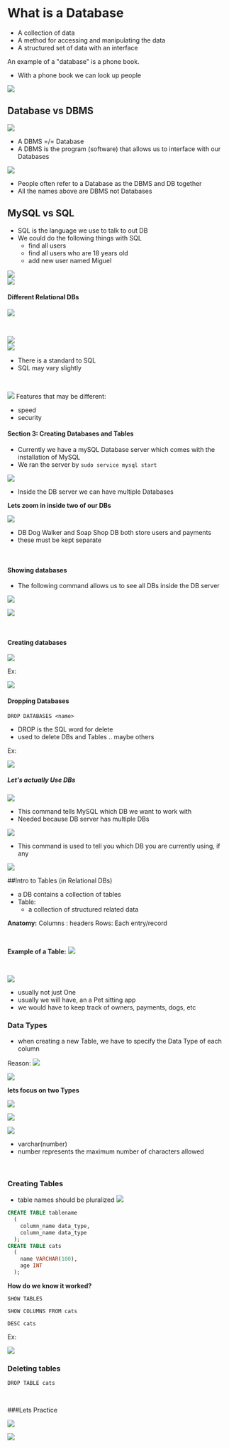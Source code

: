 # What is a Database
- A collection of data
- A method for accessing and manipulating the data
- A structured set of data with an interface


An example of a "database" is a phone book.
- With a phone book we can look up people

![](assets/markdown-img-paste-20191221221726786.png)



## Database vs DBMS

![](assets/markdown-img-paste-20191221221901701.png)

- A DBMS =/= Database
- A DBMS is the program (software) that allows us to interface with our Databases

![](assets/markdown-img-paste-20191221222028509.png)
- People often refer to a Database as the DBMS and DB together
- All the names above are DBMS not Databases

## MySQL vs SQL
- SQL is the language we use to talk to out DB
- We could do the following things with SQL
  - find all users
  - find all users who are 18 years old
  - add new user named Miguel

![](assets/markdown-img-paste-20191221222433843.png)
<br>
![](assets/markdown-img-paste-20191221222611474.png)

#### Different Relational DBs

![](assets/markdown-img-paste-20191221222515707.png)


<br>

![](assets/markdown-img-paste-20191221222635408.png)
<br>
![](assets/markdown-img-paste-20191221222653349.png)

- There is a standard to SQL
- SQL may vary slightly

<br>

![](assets/markdown-img-paste-20191221222741535.png)
Features that may be different:
- speed
- security



#### Section 3: Creating Databases and Tables
- Currently we have a mySQL Database server which comes with the installation of MySQL
- We ran the server by `sudo service mysql start`


![](assets/markdown-img-paste-20191222095308133.png)
- Inside the DB server we can have multiple Databases


**Lets zoom in inside two of our DBs**

![](assets/markdown-img-paste-20191222095501507.png)

- DB Dog Walker and Soap Shop DB both store users and payments
- these must be kept separate

<br>

#### Showing databases

- The following command allows us to see all DBs inside the DB server

![](assets/markdown-img-paste-20191222095659826.png)

![](assets/markdown-img-paste-20191222095728350.png)

<br>

#### Creating databases


![](assets/markdown-img-paste-20191222095919356.png)

Ex:

![](assets/markdown-img-paste-2019122210005232.png)


#### Dropping Databases
`DROP DATABASES <name>`
- DROP is the SQL word for delete
- used to delete DBs and Tables .. maybe others

Ex:

![](assets/markdown-img-paste-20191222100338346.png)


##### Let's actually Use DBs

![](assets/markdown-img-paste-20191222100424575.png)
- This command tells MySQL which DB we want to work with
- Needed because DB server has multiple DBs


![](assets/markdown-img-paste-20191222100638264.png)

- This command is used to tell you which DB you are currently using, if any

![](assets/markdown-img-paste-20191222100855441.png)



##Intro to Tables (in Relational DBs)
- a DB contains a collection of tables
- Table:
  - a collection of structured related data

**Anatomy:**
Columns : headers
Rows: Each entry/record

<br>

**Example of a Table:**
![](assets/markdown-img-paste-20191222101311288.png)

<br>

![](assets/markdown-img-paste-20191222101244293.png)
- usually not just One
- usually we will have, an a Pet sitting app
- we would have to keep track of owners, payments, dogs, etc


### Data Types
- when creating a new Table, we have to specify the Data Type of each column


Reason:
![](assets/markdown-img-paste-20191222101700616.png)


![](assets/markdown-img-paste-20191222101733906.png)

**lets focus on two Types**

![](assets/markdown-img-paste-20191222101810980.png)

![](assets/markdown-img-paste-20191222101838807.png)

![](assets/markdown-img-paste-20191222101919948.png)
- varchar(number)
- number represents the maximum number of characters allowed

<br>

### Creating Tables

- table names should be pluralized
![](assets/markdown-img-paste-20191222102606722.png)

```SQL
CREATE TABLE tablename
  (
    column_name data_type,
    column_name data_type
  );
CREATE TABLE cats
  (
    name VARCHAR(100),
    age INT
  );
```

**How do we know it worked?**

`SHOW TABLES`

`SHOW COLUMNS FROM cats`

`DESC cats`

Ex:

![](assets/markdown-img-paste-20191222102925333.png)


### Deleting tables
`DROP TABLE cats`

<br>

###Lets Practice

![](assets/markdown-img-paste-20191222103158666.png)



![](assets/markdown-img-paste-20191222103747909.png)
